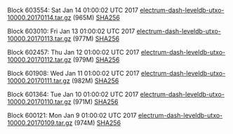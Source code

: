 Block 603554: Sat Jan 14 01:00:02 UTC 2017 [electrum-dash-leveldb-utxo-10000.20170114.tar.gz](https://transfer.sh/in7cD/electrum-dash-leveldb-utxo-10000.20170114.tar.gz) (965M) [SHA256](https://transfer.sh/twlFt/electrum-dash-leveldb-utxo-10000.20170114.tar.gz.sha256)

Block 603010: Fri Jan 13 01:00:02 UTC 2017 [electrum-dash-leveldb-utxo-10000.20170113.tar.gz](https://transfer.sh/MdR1A/electrum-dash-leveldb-utxo-10000.20170113.tar.gz) (977M) [SHA256](https://transfer.sh/JozAM/electrum-dash-leveldb-utxo-10000.20170113.tar.gz.sha256)

Block 602457: Thu Jan 12 01:00:02 UTC 2017 [electrum-dash-leveldb-utxo-10000.20170112.tar.gz](https://transfer.sh/O5laE/electrum-dash-leveldb-utxo-10000.20170112.tar.gz) (979M) [SHA256](https://transfer.sh/bUamn/electrum-dash-leveldb-utxo-10000.20170112.tar.gz.sha256)

Block 601908: Wed Jan 11 01:00:02 UTC 2017 [electrum-dash-leveldb-utxo-10000.20170111.tar.gz](https://transfer.sh/hqYZE/electrum-dash-leveldb-utxo-10000.20170111.tar.gz) (982M) [SHA256](https://transfer.sh/1ZBpX/electrum-dash-leveldb-utxo-10000.20170111.tar.gz.sha256)

Block 601364: Tue Jan 10 01:00:02 UTC 2017 [electrum-dash-leveldb-utxo-10000.20170110.tar.gz](https://transfer.sh/v6jF7/electrum-dash-leveldb-utxo-10000.20170110.tar.gz) (971M) [SHA256](https://transfer.sh/Lfius/electrum-dash-leveldb-utxo-10000.20170110.tar.gz.sha256)

Block 600121: Mon Jan  9 01:00:02 UTC 2017 [electrum-dash-leveldb-utxo-10000.20170109.tar.gz](https://transfer.sh/l9x0g/electrum-dash-leveldb-utxo-10000.20170109.tar.gz) (974M) [SHA256](https://transfer.sh/4TzQD/electrum-dash-leveldb-utxo-10000.20170109.tar.gz.sha256)
